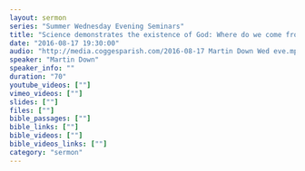 ```yaml
---
layout: sermon
series: "Summer Wednesday Evening Seminars"
title: "Science demonstrates the existence of God: Where do we come from - the universe?"
date: "2016-08-17 19:30:00"
audio: "http://media.coggesparish.com/2016-08-17 Martin Down Wed eve.mp3"
speaker: "Martin Down"
speaker_info: ""
duration: "70"
youtube_videos: [""]
vimeo_videos: [""]
slides: [""]
files: [""]
bible_passages: [""]
bible_links: [""]
bible_videos: [""]
bible_videos_links: [""]
category: "sermon"
---
```

